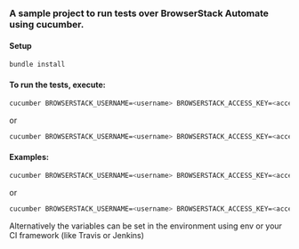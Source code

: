 ### A sample project to run tests over BrowserStack Automate using cucumber.

#### Setup

```bash
bundle install
```

#### To run the tests, execute:

```bash
cucumber BROWSERSTACK_USERNAME=<username> BROWSERSTACK_ACCESS_KEY=<access-key> SELENIUM_PLATFORM=<platform> SELENIUM_BROWSER=<browser-name>
```
or
```bash
cucumber BROWSERSTACK_USERNAME=<username> BROWSERSTACK_ACCESS_KEY=<access-key> BROWSERSTACK_AUTOMATE_OS=<os> BROWSERSTACK_AUTOMATE_OS_VERSION=<os-version> SELENIUM_BROWSER=<browser-name>
```

#### Examples:
```bash
cucumber BROWSERSTACK_USERNAME=<username> BROWSERSTACK_ACCESS_KEY=<access-key> SELENIUM_PLATFORM=WINDOWS SELENIUM_BROWSER=chrome
```
or
```bash
cucumber BROWSERSTACK_USERNAME=<username> BROWSERSTACK_ACCESS_KEY=<access-key> BROWSERSTACK_AUTOMATE_OS="OS X" BROWSERSTACK_AUTOMATE_OS_VERSION="Mountain Lion" SELENIUM_BROWSER="chrome"
```

Alternatively the variables can be set in the environment using env or your CI framework (like Travis or Jenkins)
